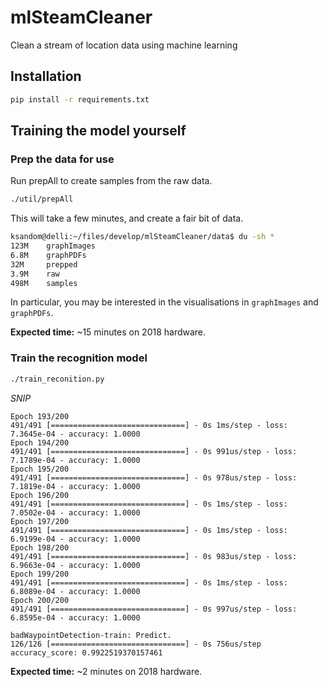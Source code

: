 # mlSteamCleaner
Clean a stream of location data using machine learning

## Installation

```bash
pip install -r requirements.txt
```

## Training the model yourself

### Prep the data for use

Run prepAll to create samples from the raw data.

```bash
./util/prepAll
```

This will take a few minutes, and create a fair bit of data.

```bash
ksandom@delli:~/files/develop/mlSteamCleaner/data$ du -sh *
123M    graphImages
6.8M    graphPDFs
32M     prepped
3.9M    raw
498M    samples
```

In particular, you may be interested in the visualisations in `graphImages` and `graphPDFs`.

**Expected time:** ~15 minutes on 2018 hardware.

### Train the recognition model

```bash
./train_reconition.py
```

_SNIP_

```
Epoch 193/200
491/491 [==============================] - 0s 1ms/step - loss: 7.3645e-04 - accuracy: 1.0000
Epoch 194/200
491/491 [==============================] - 0s 991us/step - loss: 7.1789e-04 - accuracy: 1.0000
Epoch 195/200
491/491 [==============================] - 0s 978us/step - loss: 7.1819e-04 - accuracy: 1.0000
Epoch 196/200
491/491 [==============================] - 0s 1ms/step - loss: 7.0502e-04 - accuracy: 1.0000
Epoch 197/200
491/491 [==============================] - 0s 1ms/step - loss: 6.9199e-04 - accuracy: 1.0000
Epoch 198/200
491/491 [==============================] - 0s 983us/step - loss: 6.9663e-04 - accuracy: 1.0000
Epoch 199/200
491/491 [==============================] - 0s 1ms/step - loss: 6.8089e-04 - accuracy: 1.0000
Epoch 200/200
491/491 [==============================] - 0s 997us/step - loss: 6.8595e-04 - accuracy: 1.0000

badWaypointDetection-train: Predict.
126/126 [==============================] - 0s 756us/step
accuracy_score: 0.9922519370157461
```

**Expected time:** ~2 minutes on 2018 hardware.

